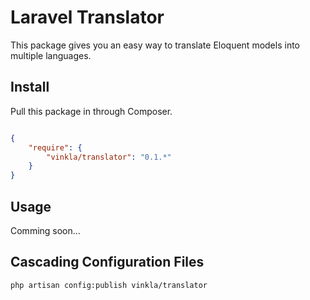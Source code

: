 Laravel Translator
==================

This package gives you an easy way to translate Eloquent models into multiple languages.

## Install

Pull this package in through Composer.

```json

{
    "require": {
        "vinkla/translator": "0.1.*"
    }
}

```

## Usage

Comming soon…

## Cascading Configuration Files

```bash
php artisan config:publish vinkla/translator
```
